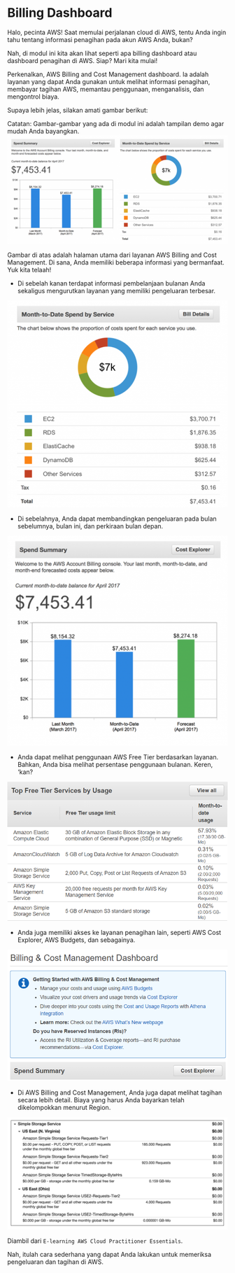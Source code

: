 # Billing Dashboard
Halo, pecinta AWS! Saat memulai perjalanan cloud di AWS, tentu Anda ingin tahu tentang informasi penagihan pada akun AWS Anda, bukan?

Nah, di modul ini kita akan lihat seperti apa billing dashboard atau dashboard penagihan di AWS. Siap? Mari kita mulai!

Perkenalkan, AWS Billing and Cost Management dashboard. Ia adalah layanan yang dapat Anda gunakan untuk melihat informasi penagihan, membayar tagihan AWS, memantau penggunaan, menganalisis, dan mengontrol biaya.

Supaya lebih jelas, silakan amati gambar berikut:

Catatan: Gambar-gambar yang ada di modul ini adalah tampilan demo agar mudah Anda bayangkan.
<img src="img/bill-dash.png">

Gambar di atas adalah halaman utama dari layanan AWS Billing and Cost Management. Di sana, Anda memiliki beberapa informasi yang bermanfaat. Yuk kita telaah!

  - Di sebelah kanan terdapat informasi pembelanjaan bulanan Anda sekaligus mengurutkan layanan yang memiliki pengeluaran terbesar.
  <img src="img/bill-dash1.png">

  - Di sebelahnya, Anda dapat membandingkan pengeluaran pada bulan sebelumnya, bulan ini, dan perkiraan bulan depan.
  <img src="img/bill-dash2.png">

  - Anda dapat melihat penggunaan AWS Free Tier berdasarkan layanan. Bahkan, Anda bisa melihat persentase penggunaan bulanan. Keren, ‘kan?
  <img src="img/bill-dash3.png">

  - Anda juga memiliki akses ke layanan penagihan lain, seperti AWS Cost Explorer, AWS Budgets, dan sebagainya.
  <img src="img/bill-dash4.png">

  - Di AWS Billing and Cost Management, Anda juga dapat melihat tagihan secara lebih detail. Biaya yang harus Anda bayarkan telah dikelompokkan menurut Region.
  <img src="img/bill-dash5.png">

  Diambil dari `E-learning AWS Cloud Practitioner Essentials`.

Nah, itulah cara sederhana yang dapat Anda lakukan untuk memeriksa pengeluaran dan tagihan di AWS.


